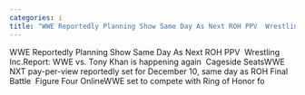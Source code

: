 ```yaml
---
categories: i
title: "WWE Reportedly Planning Show Same Day As Next ROH PPV  Wrestling Inc"
---
```

WWE Reportedly Planning Show Same Day As Next ROH PPV&nbsp;&nbsp;Wrestling Inc.Report: WWE vs. Tony Khan is happening again&nbsp;&nbsp;Cageside SeatsWWE NXT pay-per-view reportedly set for December 10, same day as ROH Final Battle&nbsp;&nbsp;Figure Four OnlineWWE set to compete with Ring of Honor fo